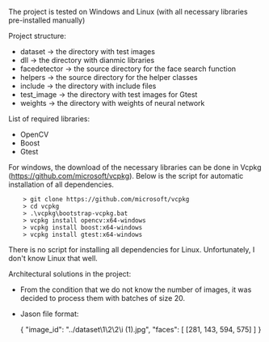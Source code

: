 The project is tested on Windows and Linux (with all necessary libraries pre-installed manually) 

Project structure:
 - dataset      -> the directory with test images 
 - dll          -> the directory with dianmic libraries 
 - facedetector -> the source directory for the face search function
 - helpers      -> the source directory for the helper classes
 - include      -> the directory with include files
 - test_image   -> the directory with test images for Gtest
 - weights      -> the directory with weights of neural network 


List of required libraries:
 - OpenCV
 - Boost
 - Gtest

For windows, the download of the necessary libraries can be done in Vcpkg (https://github.com/microsoft/vcpkg). Below is the script for automatic installation of all dependencies.   

        > git clone https://github.com/microsoft/vcpkg
        > cd vcpkg
        > .\vcpkg\bootstrap-vcpkg.bat
        > vcpkg install opencv:x64-windows
        > vcpkg install boost:x64-windows
        > vcpkg install gtest:x64-windows

There is no script for installing all dependencies for Linux. Unfortunately, I don't know Linux that well. 

Architectural solutions in the project:
 - From the condition that we do not know the number of images, it was decided to process them with batches of size 20.
 - Jason file format: 

   {
     "image_id": "../dataset\1\2\2\i (1).jpg",
     "faces": [ [281, 143, 594, 575] ]
   }
